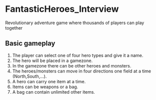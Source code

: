 # FantasticHeroes_Interview
Revolutionary adventure game where  thousands of players can play together

## Basic gameplay 
1. The player can select one of four hero types and give it a name. 
2. The hero will be placed in a gamezone. 
3. In the gamezone there can be other heroes and monsters. 
4. The heroes/monsters can move in four directions one field at a time (North,South,…). 
5. A hero can carry one item at a time. 
6. Items can be weapons or a bag. 
7. A bag can contain unlimited other items. 


